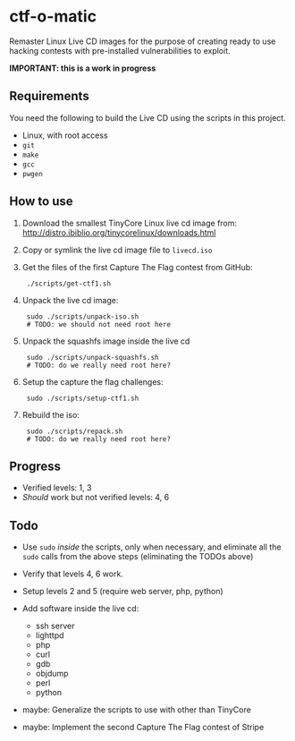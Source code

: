 ctf-o-matic
===========
Remaster Linux Live CD images for the purpose of creating ready to
use hacking contests with pre-installed vulnerabilities to exploit.

**IMPORTANT: this is a work in progress**


Requirements
------------
You need the following to build the Live CD using the scripts
in this project.

* Linux, with root access
* `git`
* `make`
* `gcc`
* `pwgen`


How to use
----------
1. Download the smallest TinyCore Linux live cd image from: 
   http://distro.ibiblio.org/tinycorelinux/downloads.html

2. Copy or symlink the live cd image file to `livecd.iso`

3. Get the files of the first Capture The Flag contest from GitHub:

        ./scripts/get-ctf1.sh

4. Unpack the live cd image:

        sudo ./scripts/unpack-iso.sh
        # TODO: we should not need root here

5. Unpack the squashfs image inside the live cd

        sudo ./scripts/unpack-squashfs.sh
        # TODO: do we really need root here?

6. Setup the capture the flag challenges:

        sudo ./scripts/setup-ctf1.sh

7. Rebuild the iso:

        sudo ./scripts/repack.sh
        # TODO: do we really need root here?


Progress
--------
* Verified levels: 1, 3
* *Should* work but not verified levels: 4, 6


Todo
----
* Use `sudo` *inside* the scripts, only when necessary, and eliminate
  all the `sudo` calls from the above steps (eliminating the TODOs above)

* Verify that levels 4, 6 work.

* Setup levels 2 and 5 (require web server, php, python)

* Add software inside the live cd:
    - ssh server
    - lighttpd
    - php
    - curl
    - gdb
    - objdump
    - perl
    - python

* maybe: Generalize the scripts to use with other than TinyCore

* maybe: Implement the second Capture The Flag contest of Stripe


